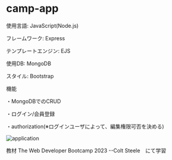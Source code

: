 # camp-app

使用言語: JavaScript(Node.js)

フレームワーク: Express

テンプレートエンジン: EJS

使用DB: MongoDB

スタイル: Bootstrap


機能

・MongoDBでのCRUD

・ログイン/会員登録

・authorization(※ログインユーザによって、編集権限可否を決める)

![application](https://user-images.githubusercontent.com/62493849/221395961-21e65dfb-ab74-4251-9d3f-a21c65627eed.gif)


教材
The Web Developer Bootcamp 2023 --Colt Steele　にて学習
